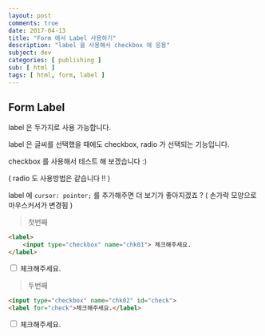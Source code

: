 ```yaml
---
layout: post
comments: true
date: 2017-04-13
title: "Form 에서 Label 사용하기"
description: "label 을 사용해서 checkbox 에 응용"
subject: dev
categories: [ publishing ]
sub: [ html ]
tags: [ html, form, label ]
---
```


## Form Label

label 은 두가지로 사용 가능합니다.

label 은 글씨를 선택했을 때에도 checkbox, radio 가 선택되는 기능입니다.

checkbox 를 사용해서 테스트 해 보겠습니다 :)

( radio 도 사용방법은 같습니다 !! )

label 에 `cursor: pointer;` 를 추가해주면 더 보기가 좋아지겠죠 ? ( 손가락 모양으로 마우스커서가 변경됨 )

> 첫번째

```html
<label>
    <input type="checkbox" name="chk01"> 체크해주세요.
</label>
```
<label>
    <input type="checkbox" name="chk01"> 체크해주세요.
</label>

> 두번째

```html
<input type="checkbox" name="chk02" id="check">
<label for="check">체크해주세요.</label>
```
<input type="checkbox" name="chk02" id="check">
<label for="check" style="cursor: pointer;">체크해주세요.</label>
